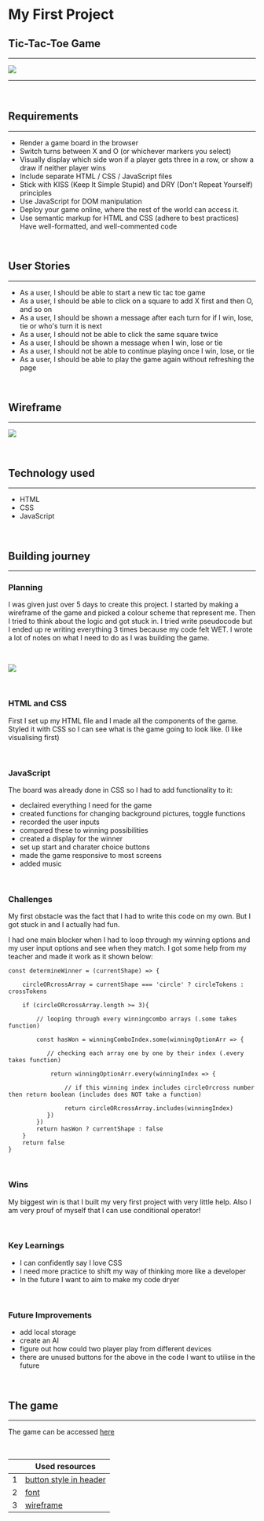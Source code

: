 # My First Project 

## Tic-Tac-Toe Game
***
![](/pictures/final_look_of_game.png)
***

<br>

## Requirements
***
- Render a game board in the browser
- Switch turns between X and O (or whichever markers you select)
- Visually display which side won if a player gets three in a row, or show a draw if neither player wins
- Include separate HTML / CSS / JavaScript files
- Stick with KISS (Keep It Simple Stupid) and DRY (Don't Repeat Yourself) principles
- Use JavaScript for DOM manipulation
- Deploy your game online, where the rest of the world can access it.
- Use semantic markup for HTML and CSS (adhere to best practices)
Have well-formatted, and well-commented code

<br>

## User Stories 
***
- As a user, I should be able to start a new tic tac toe game
- As a user, I should be able to click on a square to add X first and then O, and so on
- As a user, I should be shown a message after each turn for if I win, lose, tie or who's turn it is next
- As a user, I should not be able to click the same square twice
- As a user, I should be shown a message when I win, lose or tie
- As a user, I should not be able to continue playing once I win, lose, or tie
- As a user, I should be able to play the game again without refreshing the page

<br>

## Wireframe  
***
![](/pictures/wireframe.png)

<br>

## Technology used
***
- HTML
- CSS
- JavaScript

<br>

## Building journey 
***
### Planning
I was given just over 5 days to create this project. I started by making a wireframe of the game and picked a colour scheme that represent me. Then I tried to think about the logic and got stuck in. I tried write pseudocode but I ended up re writing everything 3 times because my code felt WET. I wrote a lot of notes on what I need to do as I was building the game.

<br>

![](/pictures/thinking-out-loud.png)

<br>

### HTML and CSS
First I set up my HTML file and I made all the components of the game. Styled it with CSS so I can see what is the game going to look like. (I like visualising first)

<br>

### JavaScript
The board was already done in CSS so I had to add functionality to it: 
- declaired everything I need for the game
- created functions for changing background pictures, toggle functions
- recorded the user inputs
- compared these to winning possibilities
- created a display for the winner
- set up start and charater choice buttons
- made the game responsive to most screens
- added music

<br>

### Challenges
My first obstacle was the fact that I had to write this code on my own. But I got stuck in and I actually had fun.

I had one main blocker when I had to loop through my winning options and my user input options and see when they match. I got some help from my teacher and made it work as it shown below:

```
const determineWinner = (currentShape) => {

    circleORcrossArray = currentShape === 'circle' ? circleTokens : crossTokens

    if (circleORcrossArray.length >= 3){

        // looping through every winningcombo arrays (.some takes function)

        const hasWon = winningComboIndex.some(winningOptionArr => {

           // checking each array one by one by their index (.every takes function)

            return winningOptionArr.every(winningIndex => {

                // if this winning index includes circleOrcross number then return boolean (includes does NOT take a function)

                return circleORcrossArray.includes(winningIndex)
           })
        }) 
        return hasWon ? currentShape : false 
    } 
    return false 
}
```

<br>

### Wins
My biggest win is that I built my very first project with very little help. Also I am very prouf of myself that I can use conditional operator!

<br>

### Key Learnings
- I can confidently say I love CSS
- I need more practice to shift my way of thinking more like a developer
- In the future I want to aim to make my code dryer 

<br>

### Future Improvements
- add local storage
- create an AI
- figure out how could two player play from different devices
- there are unused buttons for the above in the code I want to utilise in the future

<br>


## The game  
***
The game can be accessed [here]()

<br>

|| Used resources
| --- | --- |
| 1 | [button style in header](https://webgolovolomki.com/en/how-to-make-a-button-click-effect-in-css/) |
| 2 | [font](https://www.fontspace.com/category/bubbles#_=_) |
| 3 | [wireframe](https://www.canva.com/) |

